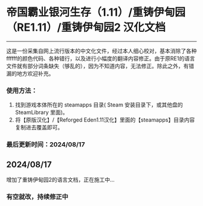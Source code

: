# 帝国霸业银河生存（1.11）/重铸伊甸园（RE1.11）/重铸伊甸园2 汉化文档

---

这是一份采集自网上流行版本的中文化文件，经过本人细心校对，基本消除了各种ffffff的颜色代码、各种错行，以及进行小幅度的翻译内容修正。由于原RE1的语言文件就有部分词条缺失（够乱的），因为不知道内容，无法修正。除此之外，有错漏的地方欢迎补充。

### 使用方法：

1. 找到游戏本体所在的 steamapps 目录( Steam 安装目录下，或其他盘的 SteamLibrary 里面)。
2. 将【原版汉化】/【Reforged Eden1.11汉化】里面的【steamapps】目录内容复制进去覆盖即可。

### 最后更新时间：2024/08/17

2024/08/17
---
增加了重铸伊甸园2的语言文档，正在施工中...
	
### 有空就改，持续修正中